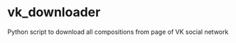 vk_downloader
=============

Python script to download all compositions from page of VK social network
